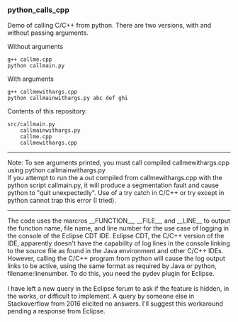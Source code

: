 <h3>python_calls_cpp</h3>

Demo of calling C/C++ from python.
There are two versions, with and without passing arguments.

Without arguments

    g++ callme.cpp
    python callmain.py

With arguments

    g++ callmewithargs.cpp
    python callmainwithargs.py abc def ghi

Contents of this repository:

    src/callmain.py
        callmainwithargs.py
        callme.cpp
        callmewithargs.cpp
   
<hr>
Note: To see arguments printed, you must call compiled callmewithargs.cpp using python callmainwithargs.py<br>
If you attempt to run the a.out compiled from callmewithargs.cpp with the python script callmain.py, it will produce a segmentation fault and cause python to "quit unexpectedly". Use of a try catch in C/C++ or try except in python cannot trap this error (I tried).
<hr>
The code uses the marcros __FUNCTION__, __FILE__, and __LINE__ to output the function name, file name, and line number for the use case of logging in the console of the Eclipse CDT IDE. Eclipse CDT, the C/C++ version of the IDE, apparently doesn't have the capability of log lines in the console linking to the source file as found in the Java environment and other C/C++ IDEs. However, calling the C/C++ program from python will cause the log output links to be active, using the same format as required by Java or python, filename:linenumber. To do this, you need the pydev plugin for Eclipse. 
<br><br>
I have left a new query in the Eclipse forum to ask if the feature is hidden, in the works, or difficult to implement. A query by someone else in Stackoverflow from 2016 elicited no answers. I'll suggest this workaround pending a response from Eclipse.
